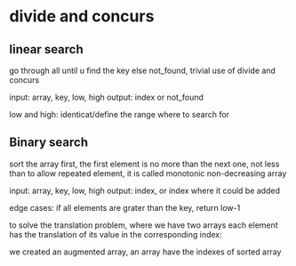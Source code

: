 # divide and concurs

## linear search

go through all until u find the key else not_found, trivial use of divide and concurs

input: array, key, low, high
output: index or not_found

low and high: identicat/define the range where to search for

## Binary search

sort the array first, the first element is no more than the next one, not less than to allow repeated element, it is called monotonic non-decreasing array

input: array, key, low, high
output: index, or index where it could be added

edge cases: if all elements are grater than the key, return low-1

to solve the translation problem, where we have two arrays each element has the translation of its value in the corresponding index:

we created an augmented array, an array have the indexes of sorted array
